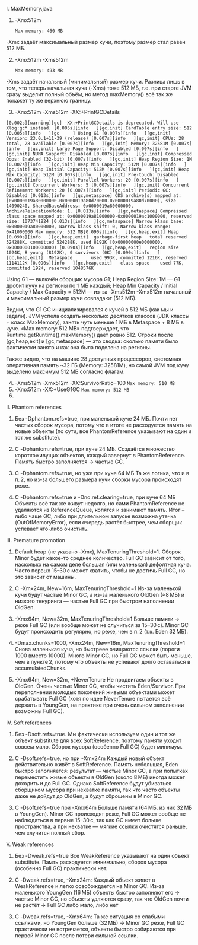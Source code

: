 I. MaxMemory.java

1. -Xmx512m

	`Max memory: 460 MB`

-Xmx задаёт максимальный размер кучи, поэтому размер стал равен 512 МБ.

2. -Xmx512m -Xms512m

	`Max memory: 493 MB`

-Xms задаёт начальный (минимальный) размер кучи. Разница лишь в том, что теперь начальная куча (-Xms) тоже 512 МБ, 
т.е. при старте JVM сразу выделит полный объём, но метод maxMemory() всё так же покажет ту же верхнюю границу.

3. -Xmx512m -Xms512m -XX:+PrintGCDetails

`[0.002s][warning][gc] -XX:+PrintGCDetails is deprecated. Will use -Xlog:gc* instead.
[0.005s][info   ][gc,init] CardTable entry size: 512
[0.005s][info   ][gc     ] Using G1
[0.007s][info   ][gc,init] Version: 23.0.1+11-39 (release)
[0.007s][info   ][gc,init] CPUs: 28 total, 28 available
[0.007s][info   ][gc,init] Memory: 32581M
[0.007s][info   ][gc,init] Large Page Support: Disabled
[0.007s][info   ][gc,init] NUMA Support: Disabled
[0.007s][info   ][gc,init] Compressed Oops: Enabled (32-bit)
[0.007s][info   ][gc,init] Heap Region Size: 1M
[0.007s][info   ][gc,init] Heap Min Capacity: 512M
[0.007s][info   ][gc,init] Heap Initial Capacity: 512M
[0.007s][info   ][gc,init] Heap Max Capacity: 512M
[0.007s][info   ][gc,init] Pre-touch: Disabled
[0.007s][info   ][gc,init] Parallel Workers: 20
[0.007s][info   ][gc,init] Concurrent Workers: 5
[0.007s][info   ][gc,init] Concurrent Refinement Workers: 20
[0.007s][info   ][gc,init] Periodic GC: Disabled
[0.013s][info   ][gc,metaspace] CDS archive(s) mapped at: [0x0000019a80000000-0x0000019a80d70000-0x0000019a80d70000), size 14090240, SharedBaseAddress: 0x0000019a80000000, ArchiveRelocationMode: 1.
[0.013s][info   ][gc,metaspace] Compressed class space mapped at: 0x0000019a81000000-0x0000019ac1000000, reserved size: 1073741824
[0.013s][info   ][gc,metaspace] Narrow klass base: 0x0000019a80000000, Narrow klass shift: 0, Narrow klass range: 0x41000000
Max memory: 512 MB[0.090s][info   ][gc,heap,exit] Heap
[0.090s][info   ][gc,heap,exit]  garbage-first heap   total reserved 524288K, committed 524288K, used 8192K [0x00000000e0000000, 0x0000000100000000)
[0.090s][info   ][gc,heap,exit]   region size 1024K, 8 young (8192K), 0 survivors (0K)
[0.090s][info   ][gc,heap,exit]  Metaspace       used 993K, committed 1216K, reserved 1114112K
[0.090s][info   ][gc,heap,exit]   class space    used 77K, committed 192K, reserved 1048576K`

Using G1 — включён сборщик мусора G1;
Heap Region Size: 1M — G1 дробит кучу на регионы по 1 МБ каждый;
Heap Min Capacity / Initial Capacity / Max Capacity = 512M — из-за -Xms512m -Xmx512m начальный и максимальный размер кучи совпадают (512 МБ).

Видим, что G1 GC инициализировался с кучей в 512 МБ (как мы и задали).
JVM успела создать несколько десятков классов (JDK-классы + класс MaxMemory), занять чуть меньше 1 МБ в Metaspace + 8 МБ в куче.
«Max memory: 512 MB» подтверждает, что Runtime.getRuntime().maxMemory() даёт ровно 512.
Строки после [gc,heap,exit] и [gc,metaspace] — это сводка: сколько памяти было фактически занято и как она была поделена на регионы.

Также видно, что на машине 28 доступных процессоров, системная оперативная память ~32 ГБ (Memory: 32581M), но самой JVM под кучу выделено максимум 512 МБ согласно флагам.

4. -Xms512m -Xmx512m -XX:SurvivorRatio=100
  	`Max memory: 510 MB`
5. -Xmx512m -XX:+UseG1GC
    `Max memory: 512 MB`
6. 
II. Phantom references
1. Без -Dphantom.refs=true, при маленькой куче 24 МБ.
Почти нет частых сборок мусора, потому что в итоге не расходуется память на новые объекты (по сути, все PhantomReference указывают на один и тот же substitute).

2. С -Dphantom.refs=true, при куче 24 МБ.
Создаётся множество короткоживущих объектов, каждый завернут в PhantomReference. Память быстро заполняется -> частые GC.

3. С -Dphantom.refs=true, но уже при куче 64 МБ
Та же логика, что и в п. 2, но из-за большего размера кучи сборки мусора происходят реже.

4. С -Dphantom.refs=true и -Dno.ref.clearing=true, при куче 64 МБ
Объекты всё так же живут недолго, но сами PhantomReference не удаляются из ReferenceQueue, копятся и занимают память. Итог – либо чаще GC, либо при длительном запуске возможна утечка (OutOfMemoryError), если очередь растёт быстрее, чем сборщик успевает что-либо очистить.

III. Premature promotion
1. Default heap (не указано -Xmx), MaxTenuringThreshold=1.
Сборок Minor будет какое-то среднее количество.
Full GC зависит от того, насколько на самом деле большая (или маленькая) дефолтная куча. Часто первых 15–30 с может хватить, чтобы не достичь Full GC, но это зависит от машины.

2. C -Xmx24m, New=16m, MaxTenuringThreshold=1
Из-за маленькой кучи будут частые Minor GC, а из-за маленького OldGen (≈8 МБ) и низкого тенуринга — частые Full GC при быстром наполнении OldGen.

3. -Xmx64m, New=32m, MaxTenuringThreshold=1
Больше памяти -> реже Full GC (или вообще может не случиться за 15–30 с).
Minor GC будут происходить регулярно, но реже, чем в п. 2 (т.к. Eden 32 МБ).

4. -Dmax.chunks=1000, -Xmx24m, New=16m, MaxTenuringThreshold=1
Снова маленькая куча, но быстреее очищаются ссылки (пороги 1000 вместо 10000).
Много Minor GC, но Full GC может быть меньше, чем в пункте 2, потому что объекты не успевают долго оставаться в accumulatedChunks.

5. -Xmx64m, New=32m, +NeverTenure
Не продвигаем объекты в OldGen.
Очень частые Minor GC, чтобы чистить Eden/Survivor.
При переполнении молодых поколений живыми объектами может срабатывать Full GC (хотя по идее NeverTenure пытается всё держать в YoungGen, на практике при очень сильном заполнении возможны Full GC).


IV. Soft references

1. Без -Dsoft.refs=true.
Мы фактически используем один и тот же объект substitute для всех SoftReference, поэтому памяти уходит совсем мало. Сборок мусора (особенно Full GC) будет минимум.

2. С -Dsoft.refs=true, но при -Xmx24m
Каждый новый объект действительно живёт в SoftReference.
Память небольшая, Eden быстро заполняется: результат — частые Minor GC, а при попытках переместить живые объекты в OldGen (около 8 МБ) иногда может доходить и до Full GC.
Однако SoftReference будут убиваться сборщиком мусора при нехватке памяти, так что часто объекты даже не дойдут до OldGen, а будут сброшены в Minor GC.

3. С -Dsoft.refs=true при -Xmx64m
Больше памяти (64 МБ, из них 32 МБ в YoungGen).
Minor GC происходят реже, Full GC может вообще не наблюдаться в первые 15–30 с, так как GC имеет больше пространства, а при нехватке — мягкие ссылки очистятся раньше, чем случится полный сбор.

V. Weak references

1. Без -Dweak.refs=true
Все WeakReference указывают на один объект substitute.
Памть расходуется минимально, сборок мусора (особенно Full GC) практически нет.

2. С -Dweak.refs=true, -Xmx24m:
Каждый объект живет в WeakReference и легко освобождается на Minor GC.
Из-за маленького YoungGen (16 МБ) объекты быстро заполняют его -> частые Minor GC, но объекты удляются сразу, так что OldGen почти не растёт -> Full GC либо мало, либо нет

3. С -Dweak.refs=true, -Xmx64m:
Та же ситуация со слабыми ссылками, но YoungGen больше (32 МБ) -> Minor GC реже, Full GC практически не встречается, объекты быстро собираются при первой Minor GC после потери сильной ссылки.

